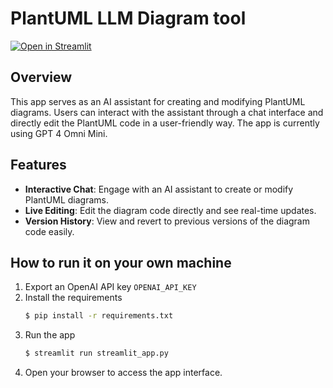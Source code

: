 # PlantUML LLM Diagram tool

[![Open in Streamlit](https://static.streamlit.io/badges/streamlit_badge_black_white.svg)](https://diagrams.streamlit.app/)

## Overview

This app serves as an AI assistant for creating and modifying PlantUML diagrams. Users can interact with the assistant
through a chat interface and directly edit the PlantUML code in a user-friendly way. The app is currently using GPT 4 Omni
Mini.

## Features

- **Interactive Chat**: Engage with an AI assistant to create or modify PlantUML diagrams.
- **Live Editing**: Edit the diagram code directly and see real-time updates.
- **Version History**: View and revert to previous versions of the diagram code easily.

## How to run it on your own machine

1. Export an OpenAI API key `OPENAI_API_KEY`
2. Install the requirements
    ```bash
    $ pip install -r requirements.txt
    ```
3. Run the app
    ```bash
    $ streamlit run streamlit_app.py
    ```
4. Open your browser to access the app interface.
